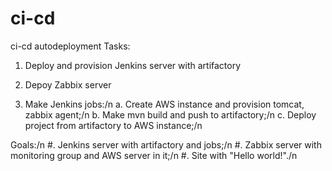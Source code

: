 # ci-cd
ci-cd autodeployment
Tasks:

1. Deploy and provision Jenkins server with artifactory

2. Depoy Zabbix server

3. Make Jenkins jobs:/n
    a. Create AWS instance and provision tomcat, zabbix agent;/n
    b. Make mvn build and push to artifactory;/n
    c. Deploy project from artifactory to AWS instance;/n

Goals:/n
#. Jenkins server with artifactory and jobs;/n
#. Zabbix server with monitoring group and AWS server in it;/n
#. Site with "Hello world!"./n

